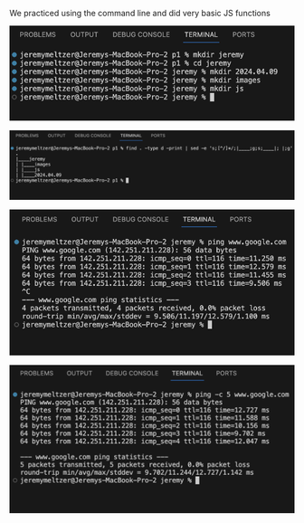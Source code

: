 We practiced using the command line and did very basic JS functions

![image](p1-folders.png)

![image](p1-tree.png)

![image](p1-break.png)

![image](p1-ping.png)
